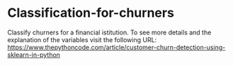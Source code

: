 # Classification-for-churners
Classify churners for a financial istitution. To see more details and the explanation of the variables visit the following URL: https://www.thepythoncode.com/article/customer-churn-detection-using-sklearn-in-python
